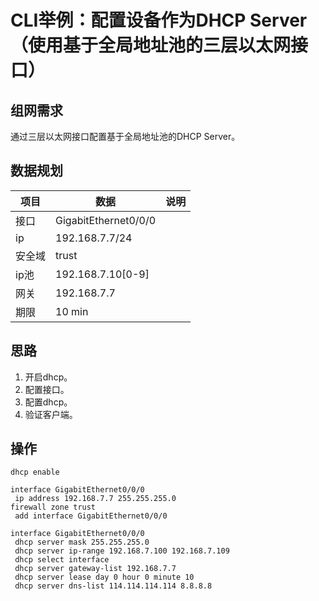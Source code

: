 # CLI举例：配置设备作为DHCP Server（使用基于全局地址池的三层以太网接口）  

## 组网需求  

通过三层以太网接口配置基于全局地址池的DHCP Server。  

## 数据规划

|项目|数据|说明|
|----|----|----|
|接口|GigabitEthernet0/0/0||
|ip|192.168.7.7/24||
|安全域|trust||
|ip池|192.168.7.10[0-9]||
|网关|192.168.7.7||
|期限|10 min||

## 思路  

1. 开启dhcp。  
2. 配置接口。  
3. 配置dhcp。  
4. 验证客户端。  

## 操作  

```
dhcp enable

interface GigabitEthernet0/0/0
 ip address 192.168.7.7 255.255.255.0
firewall zone trust
 add interface GigabitEthernet0/0/0

interface GigabitEthernet0/0/0
 dhcp server mask 255.255.255.0
 dhcp server ip-range 192.168.7.100 192.168.7.109
 dhcp select interface
 dhcp server gateway-list 192.168.7.7
 dhcp server lease day 0 hour 0 minute 10
 dhcp server dns-list 114.114.114.114 8.8.8.8

```
